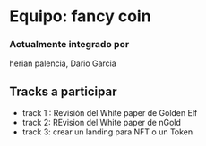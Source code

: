 # Equipo: fancy coin

### Actualmente integrado por
herian palencia, Dario Garcia

## Tracks a participar
* track 1 : Revisión del White paper de Golden Elf
* track 2: REvision del White paper de nGold 
* track 3: crear un landing para NFT o un Token
